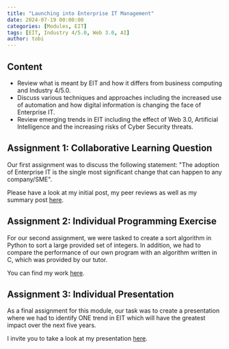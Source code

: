 ```yaml
---
title: "Launching into Enterprise IT Management"
date: 2024-07-19 00:00:00
categories: [Modules, EIT]
tags: [EIT, Industry 4/5.0, Web 3.0, AI]
author: tobi
---
```


## Content

* Review what is meant by EIT and how it differs from business computing and Industry 4/5.0.
* Discuss various techniques and approaches including the increased use of automation and how digital information is changing the face of Enterprise IT.
* Review emerging trends in EIT including the effect of Web 3.0, Artificial Intelligence and the increasing risks of Cyber Security threats.


## Assignment 1: Collaborative Learning Question
Our first assignment was to discuss the following statement: "The adoption of Enterprise IT is the single most significant change that can happen to any company/SME".

Please have a look at my initial post, my peer reviews as well as my summary post [here](https://github.com/TobiZeier/UoEO_MSc_EIM/blob/main/Module1_Launching_into_Enterprise_IT_Management/Assignment1/Assignment1.pdf).


## Assignment 2: Individual Programming Exercise
For our second assignment, we were tasked to create a sort algorithm in Python to sort a large provided set of integers. In addition, we had to compare the performance of our own program with an algorithm written in C, which was provided by our tutor.

You can find my work [here](https://github.com/TobiZeier/UoEO_MSc_EIM/tree/main/Module1_Launching_into_Enterprise_IT_Management/Assignment2).

## Assignment 3: Individual Presentation
As a final assignment for this module, our task was to create a presentation where we had to identify ONE trend in EIT which will have the greatest impact over the next five years.

I invite you to take a look at my presentation [here](https://github.com/TobiZeier/UoEO_MSc_EIM/tree/main/Module1_Launching_into_Enterprise_IT_Management/Assignment3).

